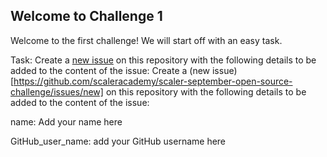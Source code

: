## Welcome to Challenge 1

Welcome to the first challenge! 
We will start off with an easy task. 

Task: 
Create a [new issue](https://github.com/scaleracademy/scaler-september-open-source-challenge/issues/new) on this repository with the following details to be added to the content of the issue: 
Create a (new issue)[https://github.com/scaleracademy/scaler-september-open-source-challenge/issues/new] on this repository with the following details to be added to the content of the issue: 

name: Add your name here

GitHub_user_name: add your GitHub username here
